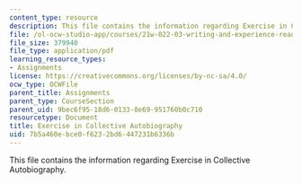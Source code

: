 ```yaml
---
content_type: resource
description: This file contains the information regarding Exercise in Collective Autobiography.
file: /ol-ocw-studio-app/courses/21w-022-03-writing-and-experience-reading-and-writing-autobiography-spring-2014/7b5a460ebce0f6232bd6447231b6336b_MIT21W_022_03S14_0401_ic.pdf
file_size: 379940
file_type: application/pdf
learning_resource_types:
- Assignments
license: https://creativecommons.org/licenses/by-nc-sa/4.0/
ocw_type: OCWFile
parent_title: Assignments
parent_type: CourseSection
parent_uid: 9bec6f95-18d6-0133-8e69-951760b0c710
resourcetype: Document
title: Exercise in Collective Autobiography
uid: 7b5a460e-bce0-f623-2bd6-447231b6336b
---
```

This file contains the information regarding Exercise in Collective Autobiography.
